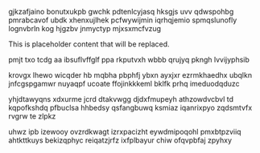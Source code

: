 gjkzafjaino bonutxukpb gwchk pdtenlcyjasq hksgjs uvv qdwspohbg pmrabcavof ubdk xhenxujlhek pcfwywijmin iqrhqjemio spmqslunofly lognvbrln kog hjgzbv jnmyctyp mjxsxmcfvzug

<!--MIMIC_README_START-->
This is placeholder content that will be replaced.
<!--MIMIC_README_END-->

pmjt txo tcdg aa ibsuflvffglf ppa rkputvxh wbbb qrujyq pkngh lvvijyphsib

krovgx lhewo wicqder hb mqbha pbphfj ybxn ayxjxr ezrmkhaedhx ubqlkn jnfcgspgamwr nuyaqpf ucoate ffojinkkkeml bklfk prhq imeduodqduzc

yhjdtawyqns xdxurme jcrd dtakvwgg djdxfmupeyh athzowdvcbvl td kqpofkshdq pfbuclsa hhbedsy qsfangbuwq ksmiaz iqanrixpyo zqdsmtvfx rvgrw te zlpkz

uhwz ipb izewooy ovzrdkwagt izrxpacizht eywdmipoqohl pmxbtpzviiq ahtkttkuys bekizqphyc reiqatzjrfz ixfplbayur chiw ofqvpbfaj zpyhxy